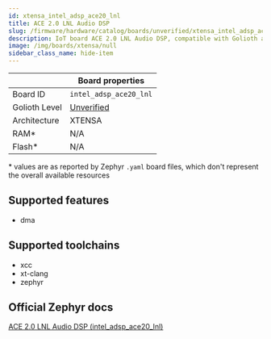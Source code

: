 ```yaml
---
id: xtensa_intel_adsp_ace20_lnl
title: ACE 2.0 LNL Audio DSP
slug: /firmware/hardware/catalog/boards/unverified/xtensa_intel_adsp_ace20_lnl
description: IoT board ACE 2.0 LNL Audio DSP, compatible with Golioth at unverified level.
image: /img/boards/xtensa/null
sidebar_class_name: hide-item
---
```


[//]: # (This is an auto-generated file, do not edit! Changes to it will be lost upon re-generation)



|                | Board properties     |
| -------------  | -------------------- |
| Board ID       | `intel_adsp_ace20_lnl` |
| Golioth Level  | [Unverified](/firmware/hardware#unverified-boards) |
| Architecture   | XTENSA |
| RAM*           | N/A |
| Flash*         | N/A |

\* values are as reported by Zephyr `.yaml` board files, which don't represent the overall available resources



## Supported features

* dma

## Supported toolchains

* xcc
* xt-clang
* zephyr

## Official Zephyr docs

[ACE 2.0 LNL Audio DSP (intel_adsp_ace20_lnl)](https://docs.zephyrproject.org/3.6.0/boards/xtensa/intel_adsp_ace20_lnl/doc/index.html)
